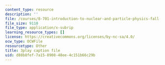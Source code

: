 ```yaml
---
content_type: resource
description: ''
file: /courses/8-701-introduction-to-nuclear-and-particle-physics-fall-2020/d88b8fef7a15890848ee4c151b66c29b_1jf3xnhKVh4.srt
file_size: 9110
file_type: application/x-subrip
learning_resource_types: []
license: https://creativecommons.org/licenses/by-nc-sa/4.0/
ocw_type: OCWFile
resourcetype: Other
title: 3play caption file
uid: d88b8fef-7a15-8908-48ee-4c151b66c29b
---
```

